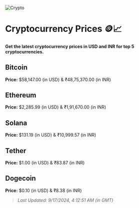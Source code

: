 
![Crypto](https://www.techguide.com.au/wp-content/uploads/2020/11/crypto3.jpeg)

# Cryptocurrency Prices 🪙📈

#### Get the latest cryptocurrency prices in USD and INR for top 5 cryptocurrencies.

## Bitcoin

**Price:** $58,147.00 (in USD) & ₹48,75,370.00 (in INR)

## Ethereum

**Price:** $2,285.99 (in USD) & ₹1,91,670.00 (in INR)

## Solana

**Price:** $131.19 (in USD) & ₹10,999.57 (in INR)

## Tether

**Price:** $1.00 (in USD) & ₹83.87 (in INR)

## Dogecoin

**Price:** $0.10 (in USD) & ₹8.38 (in INR)

> _Last Updated: 9/17/2024, 4:12:51 AM (in GMT)_
